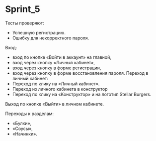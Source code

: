 # Sprint_5
Тесты проверяют:
* Успешную регистрацию. 
* Ошибку для некорректного пароля.

Вход:
* вход по кнопке «Войти в аккаунт» на главной,
* вход через кнопку «Личный кабинет»,
* вход через кнопку в форме регистрации,
* вход через кнопку в форме восстановления пароля.
Переход в личный кабинет:
* Переход по клику на «Личный кабинет».
* Переход из личного кабинета в конструктор 
* Переход по клику на «Конструктор» и на логотип Stellar Burgers.

Выход по кнопке «Выйти» в личном кабинете.

Переходы к разделам:
* «Булки»,
* «Соусы»,
* «Начинки».
